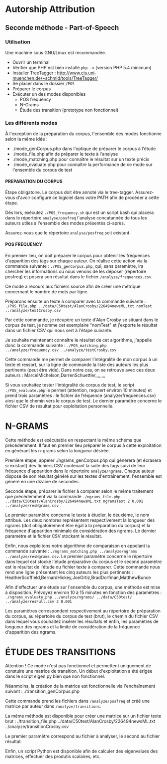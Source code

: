 # Autorship Attribution

## Seconde méthode - Part-of-Speech

### Utilisation

Une machine sous GNU/Linux est recommandée.

- Ouvrir un terminal
- Vérifier que PHP est bien installé `php -v` (version PHP 5.4 minimum)
- Installer TreeTagger : http://www.cis.uni-muenchen.de/~schmid/tools/TreeTagger/
- Se placer dans le dossier `/POS`
- Préparer le corpus
- Exécuter un des modes disponibles
	- POS frequency
	- N-Grams
	- Étude des transition (prototype non fonctionnel)

### Les différents modes

À l'exception de la préparation du corpus, l'ensemble des modes fonctionne selon la même idée :
- ./mode_genCorpus.php dans l'optique de préparer le corpus à l'étude
- ./mode_file.php afin de préparer le texte à l'analyse
- ./mode_matching.php pour connaître le résultat sur un texte précis
- ./mode_evaluate.php pour connaître la performance de ce mode sur l'ensemble du corpus de test


#### PREPARATION DU CORPUS

Étape obligatoire. Le corpus doit être annoté via le tree-tagger. Assurez-vous d'avoir configuré ce logiciel dans votre PATH afin de procéder à cette étape.

Dès lors, exécutez `./POS_frequency.sh` qui est un script bash qui placera dans le répertoire `analyse/posfreq` l'analyse concatannée de tous les auteurs utiles à l'ensemble des modes présentés ci-après.

Assurez-vous que le répertoire `analyse/posfreq` soit existant.

#### POS FREQUENCY

En premier lieu, on doit préparer le corpus pour obtenir les fréquences d'apparition des tags sur chaque auteur. On réalise cette action via la commande suivante : `./POS_genCorpus.php`, qui, sans paramètre, ira chercher les informations où nous venons de les déposer (répertoire posfreq) et posera son résultat dans le fichier `/analyze/frequences.csv`.

Ce mode a recours aux fichiers source afin de créer une métrique concernant le nombre de mots par ligne.

Préparons ensuite un texte à comparer avec la commande suivante : `./POS_file.php ../data/C50test/AlanCrosby/226494newsML.txt nomTest ../analyze/testCrosby.csv`

Par cette commande, je récupère un texte d'Alan Crosby se situant dans le corpus de test, je nomme cet exemplaire "nomTest" et j'exporte le résultat dans un fichier CSV qui nous sert à l'étape suivante.

Je souhaite maintenant connaître le résultat de cet algorithme, j'appelle donc la commande suivante :
`./POS_matching.php ../analyze/frequency.csv ../analyze/testCrosby.csv`

Cette commande me permet de comparer l'intégralité de mon corpus à un texte et ressort, sur la ligne de commande la liste des auteurs les plus pertinents (peut être vide). Dans notre cas, on se retrouve avec ces deux auteurs :
	MarcelMichelson,DarrenSchuettler,,,,,,,,

Si vous souhaitez tester l'intégralité du corpus de test, le script `./POS_evaluate.php` le permet (attention, requiert environ 10 minutes) et prend trois paramètres : le fichier de fréquence (analyze/frequences.csv) ainsi que le chemin vers le corpus de test. Le dernier paramètre concerne le fichier CSV de résultat pour exploitation personnelle.

# N-GRAMS

Cette méthode est exécutable en respectant le même schéma que précédemment. Il faut en premier lieu préparer le corpus à cette exploitation en générant les n-grams selon la longueur désirée.

Première étape, appeler ./ngrams_genCorpus.php qui générera (et écrasera si existant) des fichiers CSV contenant la suite des tags suivi de leur fréquence d'apparition dans le répertoire `analyze/ngrams`. Chaque auteur dispose de son résultat généré sur les textes d'entraînement, l'ensemble est généré en une dizaine de secondes.

Seconde étape, préparer le fichier à comparer selon le même traitement que précédemment via la commande `./ngrams_file.php ../data/C50test/AlanCrosby/226494newsML.txt ngramsTest 2 0.001 ../analyze/resNgrams.csv`

Le premier paramètre concerne le texte à étudier, le deuxième, le nom attribué. Les deux nombres représentent respectivement la longueur des ngrams (doit obligatoirement être égal à la préparation du corpus) et la fréquence d'apparition minimale de considération des ngrams. Le dernier paramètre et le fichier CSV stockant le résultat.

Enfin, nous exploitons notre algorithme de comparaison en appelant la commande suivante :  `./ngrams_matching.php ../analyze/ngrams ../analyze/resNgrams.csv`. Le premier paramètre concerne le répertoire dans lequel est stocké l'étude préparative du corpus et le second paramètre est le résultat de l'étude du fichier texte à comparer. Cette commande nous rend une ligne présentant les cinq auteurs les plus pertinents :
	HeatherScoffield,BernardHickey,JoeOrtiz,BradDorfman,MatthewBunce

Afin d'effectuer une étude sur l'ensemble du corpus, une méthode est mise à disposition. Prévoyez environ 10 à 15 minutes en fonction des paramètres : `./ngrams_evaluate.php ../analyze/ngrams/ ../data/C50test/ ../analyze/resFull.csv 2 0.001`

Les paramètres correspondent respectivement au répertoire de préparation du corpus, au répertoire du corpus de test (brut), le chemin du fichier CSV dans lequel vous souhaitez insérer les résultats et enfin, les paramètres de longueur des ngrams et la limite de considération de la fréquence d'apparition des ngrams.

# ÉTUDE DES TRANSITIONS

Attention ! Ce mode n'est pas fonctionnel et permettent uniquement de constuire une matrice de transition. Un début d'exploitation a été érigée dans le script eigen.py bien que non fonctionnel.

Néanmoins, la création de la matrice est fonctionnelle via l'enchaînement suivant :
	./transition_genCorpus.php

Cette commande prend les fichiers dans `/analyze/posfreq` et créé une matrice par auteur dans `/analyze/transitions`.

La même méthode est disponible pour créer une matrice sur un fichier texte brut :
	./transition_file.php ../data/C50test/AlanCrosby/226494newsML.txt ../analyze/transitionCrosby.csv

Le premier paramètre correspond au fichier à analyser, le second au fichier résultat.

Enfin, un script Python est disponible afin de calculer des eigenvalues des matrices, effectuer des produtis scalaires, etc.
